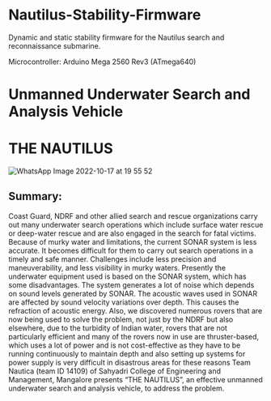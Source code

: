 # Nautilus-Stability-Firmware
Dynamic and static stability firmware for the Nautilus search and reconnaissance submarine.

Microcontroller: Arduino Mega 2560 Rev3 (ATmega640)


# Unmanned Underwater Search and Analysis Vehicle
# THE NAUTILUS
![WhatsApp Image 2022-10-17 at 19 55 52](https://user-images.githubusercontent.com/76393130/196203458-744a0e9c-0284-4df6-a1c5-2895b40d52b0.jpg)
## Summary:
Coast Guard, NDRF and other allied search and rescue organizations carry out many underwater search operations which include surface water rescue or deep-water rescue and are also engaged in the search for fatal victims. Because of murky water and limitations, the current SONAR system is less accurate. It becomes difficult for them to carry out search operations in a timely and safe manner. Challenges include less precision and maneuverability, and less visibility in murky waters. Presently the underwater equipment used is based on the SONAR system, which has some disadvantages. The system generates a lot of noise which depends on sound levels generated by SONAR. The acoustic waves used in SONAR are affected by sound velocity variations over depth. This causes the refraction of acoustic energy. Also, we discovered numerous rovers that are now being used to solve the problem, not just by the NDRF but also elsewhere, due to the turbidity of Indian water, rovers that are not particularly efficient and many of the rovers now in use are thruster-based, which uses a lot of power and is not cost-effective as they have to be running continuously to maintain depth and also setting up systems for power supply is very difficult in disastrous areas for these reasons Team Nautica (team ID 14109) of Sahyadri College of Engineering and Management, Mangalore presents “THE NAUTILUS”, an effective unmanned underwater search and analysis vehicle, to address the problem.
